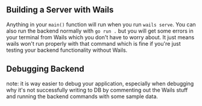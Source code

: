 ## Building a Server with Wails

Anything in your `main()` function will run when you run `wails serve`.
You can also run the backend normally with `go run .` but you will get some errors in your terminal from Wails which you don't have to worry about.
It just means wails won't run properly with that command which is fine if you're just testing your backend functionality without Wails.

## Debugging Backend

note: it is way easier to debug your application, especially when debugging why it's not successfully writing to DB by commenting out the Wails stuff and running the backend commands with some sample data. 


